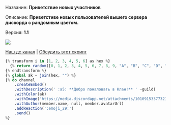 Название: **Приветствие новых участников**

Описание: **Приветстиве новых пользователей вышего сервера дискорда с рандомным цветом.**

Версия: **1.1**

<img src="https://github.com/uraabk/juniperbot/assets/10533071/6b6d083d-a5ee-4233-b0e9-a530e70af986">

[Наш дс канал](https://discord.gg/TwKWBPrffE) | [Обсудить этот скрипт](https://discord.com/channels/1117328976097067008/1118927987350458389/1118927987350458389)

```Julia
{% transform i in [1, 2, 3, 4, 5, 6] as hex %}
  {% return random([0, 1, 2, 3, 4, 5, 6, 7, 8, 9, "A", "B", "C", "D", "E", "F"]) %}
{% endtransform %}
{% global ak = join(hex, "") %}
{% do channel
    .createEmbed()
    .withDescription(' :a5: **Добро пожаловать в Клан!** ' ~guild)
    .withColor(ak)
    .withImage('https://media.discordapp.net/attachments/1010915337732104275/1094924235060826153/di-141Q.png')
    .withAuthor(member.name, null, member.avatarUrl)
    .addReaction(':emoji_29:')
    .send()
%}
```
